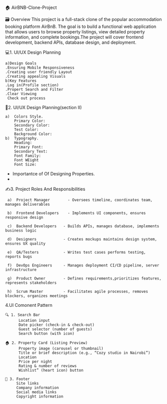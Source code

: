 :house: AirBNB-Clone-Project

🗃️ Overview
  This project is a full-stack clone of the popular accommodation booking platform AirBnB. The goal is to build a functional web application that allows users 
  to browse property listings, view detailed property information, and complete bookings.The project will cover frontend development, backend APIs, database design, and 
  deployment.

💻1. UI/UX Design Planning

    a)Design Goals
    .Ensuring Mobile Responsiveness
    .Creating user friendly Layout
    .Creating appealing Visuals
    b)Key Features
    .Log in(Profile section)
    .Propert Search and Filter
    .Clear Viewing
     Check out process
     
🎨2. UI/UX Design Planning(section II) 

    a)  Colors Style.
        Primary Color:
        Secondary Color:
        Test Color:
        Background Color:
    b)  Typography.
        Heading:
        Primary Font:
        Secondary Text:
        Font Family:
        Font WEight
        Font Size:
   - Importantce of Of Designing Properties.
   - 

✍️3. Project Roles And Responsibilities

     a)  Project Manager	    - Oversees timeline, coordinates team, manages deliverables

     b)  Frontend Developers	- Implements UI components, ensures responsive design

     c)  Backend Developers   - Builds APIs, manages database, implements business logic

     d)  Designers	          - Creates mockups maintains design system, ensures UX quality

     e)  QA/Testers           -	Writes test cases performs testing, reports bugs

     f)  DevOps Engineers     -	Manages deployment CI/CD pipeline, server infrastructure

     g)  Product Owner        -	Defines requirements,prioritizes features, represents stakeholders

     h)  Scrum Master         -	Facilitates agile processes, removes blockers, organizes meetings
     
  4.UI Comonent Pattern
      
    🔍 1. Search Bar
          Location input
          Date picker (check-in & check-out)
          Guest selector (number of guests)
          Search button (with icon)
          
    🏠 2. Property Card (Listing Preview)
          Property image (carousel or thumbnail)
          Title or brief description (e.g., “Cozy studio in Nairobi”)
          Location
          Price per night
          Rating & number of reviews
          Wishlist” (heart icon) button
          
    📩 3. Footer
         Site links
         Company information
         Social media links
         Copyright information


     
    
        
        
        
     
